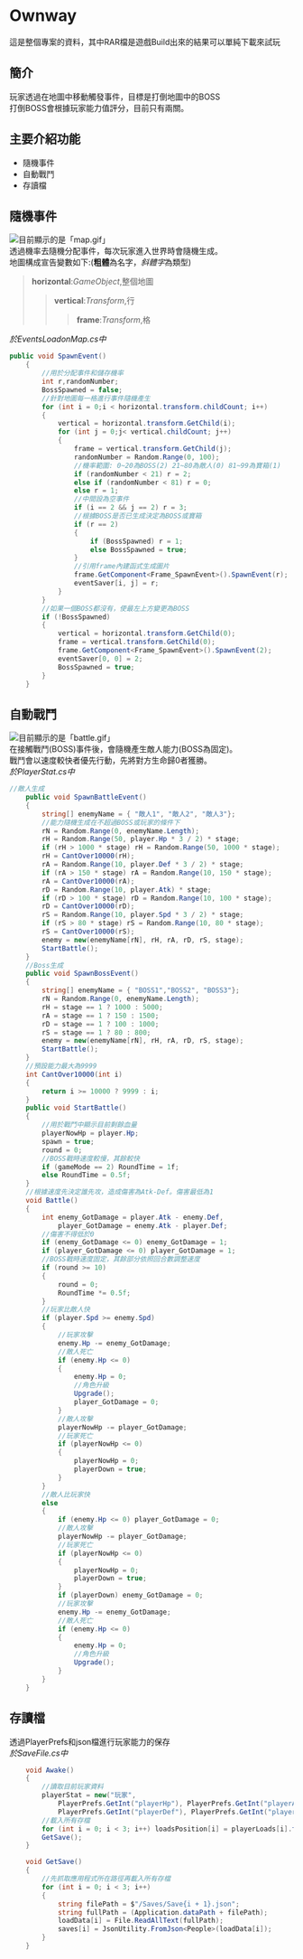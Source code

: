# Ownway
這是整個專案的資料，其中RAR檔是遊戲Build出來的結果可以單純下載來試玩
## 簡介
玩家透過在地圖中移動觸發事件，目標是打倒地圖中的BOSS<br>
打倒BOSS會根據玩家能力值評分，目前只有兩關。
## 主要介紹功能
* 隨機事件
* 自動戰鬥
* 存讀檔
## 隨機事件
<img src="https://lh3.googleusercontent.com/u/0/drive-viewer/AITFw-yfAY40YriAVpVlvZxnCHm6_D75TOFbMGP8rn-fmL6p_dABf6fr9OBnm2p-A6p0Wd6Phs5Ze9iOGKjn4gc_AxjsVc6-og=w1920-h963" class="ndfHFb-c4YZDc-HiaYvf-RJLb9c" alt="目前顯示的是「map.gif」" aria-hidden="true"><br>
透過機率去隨機分配事件，每次玩家進入世界時會隨機生成。<br>
地圖構成宣告變數如下:(**粗體**為名字，*斜體字*為類型)
>**horizontal**:*GameObject*,整個地圖
>>**vertical**:*Transform*,行
>>>**frame**:*Transform*,格<br>

*於EventsLoadonMap.cs中*
```C#
public void SpawnEvent()
    {
        //用於分配事件和儲存機率
        int r,randomNumber;
        BossSpawned = false;
        //針對地圖每一格進行事件隨機產生
        for (int i = 0;i < horizontal.transform.childCount; i++)
        {
            vertical = horizontal.transform.GetChild(i);
            for (int j = 0;j< vertical.childCount; j++)
            {
                frame = vertical.transform.GetChild(j);
                randomNumber = Random.Range(0, 100);
                //機率範圍: 0~20為BOSS(2) 21~80為敵人(0) 81~99為寶箱(1)
                if (randomNumber < 21) r = 2;
                else if (randomNumber < 81) r = 0;
                else r = 1;
                //中間設為空事件
                if (i == 2 && j == 2) r = 3;
                //根據BOSS是否已生成決定為BOSS或寶箱
                if (r == 2) 
                {
                    if (BossSpawned) r = 1;
                    else BossSpawned = true;
                }
                //引用frame內建函式生成圖片
                frame.GetComponent<Frame_SpawnEvent>().SpawnEvent(r);
                eventSaver[i, j] = r;
            }
        }
        //如果一個BOSS都沒有，使最左上方變更為BOSS
        if (!BossSpawned)
        {
            vertical = horizontal.transform.GetChild(0);
            frame = vertical.transform.GetChild(0);
            frame.GetComponent<Frame_SpawnEvent>().SpawnEvent(2);
            eventSaver[0, 0] = 2;
            BossSpawned = true;
        }
    }
```
## 自動戰鬥
<img src="https://lh3.googleusercontent.com/u/0/drive-viewer/AITFw-zjTh4WFAUJZEjqMNIo9sdIcHi5BPI9h2MeZzwvLnx15lgAHK27yUkC_ZJclwM823suEp2mIbHzHtQMbLbJvFyPYvt1=w1920-h963" class="ndfHFb-c4YZDc-HiaYvf-RJLb9c" alt="目前顯示的是「battle.gif」" aria-hidden="true"><br>
在接觸戰鬥(BOSS)事件後，會隨機產生敵人能力(BOSS為固定)。<br>
戰鬥會以速度較快者優先行動，先將對方生命歸0者獲勝。<br>
*於PlayerStat.cs中*
```C#
//敵人生成
    public void SpawnBattleEvent()
    {
        string[] enemyName = { "敵人1", "敵人2", "敵人3"};
        //能力隨機生成在不超過BOSS或玩家的條件下
        rN = Random.Range(0, enemyName.Length);
        rH = Random.Range(50, player.Hp * 3 / 2) * stage;
        if (rH > 1000 * stage) rH = Random.Range(50, 1000 * stage);
        rH = CantOver10000(rH);
        rA = Random.Range(10, player.Def * 3 / 2) * stage;
        if (rA > 150 * stage) rA = Random.Range(10, 150 * stage);
        rA = CantOver10000(rA);
        rD = Random.Range(10, player.Atk) * stage;
        if (rD > 100 * stage) rD = Random.Range(10, 100 * stage);
        rD = CantOver10000(rD);
        rS = Random.Range(10, player.Spd * 3 / 2) * stage;
        if (rS > 80 * stage) rS = Random.Range(10, 80 * stage);
        rS = CantOver10000(rS);
        enemy = new(enemyName[rN], rH, rA, rD, rS, stage);
        StartBattle();
    }
    //Boss生成
    public void SpawnBossEvent()
    {
        string[] enemyName = { "BOSS1","BOSS2", "BOSS3"};
        rN = Random.Range(0, enemyName.Length);
        rH = stage == 1 ? 1000 : 5000;
        rA = stage == 1 ? 150 : 1500;
        rD = stage == 1 ? 100 : 1000;
        rS = stage == 1 ? 80 : 800;
        enemy = new(enemyName[rN], rH, rA, rD, rS, stage);
        StartBattle();
    }
    //預設能力最大為9999
    int CantOver10000(int i)
    {
        return i >= 10000 ? 9999 : i;
    }
    public void StartBattle()
    {
        //用於戰鬥中顯示目前剩餘血量
        playerNowHp = player.Hp;
        spawn = true;
        round = 0;
        //BOSS戰時速度較慢，其餘較快
        if (gameMode == 2) RoundTime = 1f;
        else RoundTime = 0.5f;
    }
    //根據速度先決定誰先攻，造成傷害為Atk-Def。傷害最低為1
    void Battle()
    {
        int enemy_GotDamage = player.Atk - enemy.Def,
            player_GotDamage = enemy.Atk - player.Def;
        //傷害不得低於0
        if (enemy_GotDamage <= 0) enemy_GotDamage = 1;
        if (player_GotDamage <= 0) player_GotDamage = 1;
        //BOSS戰時速度固定，其餘部分依照回合數調整速度
        if (round >= 10)
        {
            round = 0;
            RoundTime *= 0.5f;
        }
        //玩家比敵人快
        if (player.Spd >= enemy.Spd)
        {
            //玩家攻擊
            enemy.Hp -= enemy_GotDamage;
            //敵人死亡
            if (enemy.Hp <= 0)
            {
                enemy.Hp = 0;
                //角色升級
                Upgrade();
                player_GotDamage = 0;
            }
            //敵人攻擊
            playerNowHp -= player_GotDamage;
            //玩家死亡
            if (playerNowHp <= 0)
            {
                playerNowHp = 0;
                playerDown = true;
            }
        }
        //敵人比玩家快
        else
        {
            if (enemy.Hp <= 0) player_GotDamage = 0;
            //敵人攻擊
            playerNowHp -= player_GotDamage;
            //玩家死亡
            if (playerNowHp <= 0)
            {
                playerNowHp = 0;
                playerDown = true;
            }
            if (playerDown) enemy_GotDamage = 0;
            //玩家攻擊
            enemy.Hp -= enemy_GotDamage;
            //敵人死亡
            if (enemy.Hp <= 0)
            {
                enemy.Hp = 0;
                //角色升級
                Upgrade();
            }
        }
    }
```
## 存讀檔
透過PlayerPrefs和json檔進行玩家能力的保存<br>
*於SaveFile.cs中*
```C#
    void Awake()
    {
        //讀取目前玩家資料
        playerStat = new("玩家",
            PlayerPrefs.GetInt("playerHp"), PlayerPrefs.GetInt("playerAtk"),
            PlayerPrefs.GetInt("playerDef"), PlayerPrefs.GetInt("playerSpd"), PlayerPrefs.GetInt("stage"));
        //載入所有存檔
        for (int i = 0; i < 3; i++) loadsPosition[i] = playerLoads[i].transform.position.y;
        GetSave();
    }

    void GetSave()
    {
        //先抓取應用程式所在路徑再載入所有存檔
        for (int i = 0; i < 3; i++)
        {
            string filePath = $"/Saves/Save{i + 1}.json";
            string fullPath = (Application.dataPath + filePath);
            loadData[i] = File.ReadAllText(fullPath);
            saves[i] = JsonUtility.FromJson<People>(loadData[i]);
        }
    }
```
